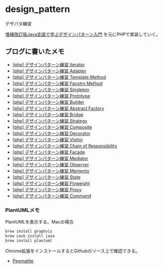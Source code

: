 # design_pattern

デザパタ練習

 [増補改訂版Java言語で学ぶデザインパターン入門](http://www.hyuki.com/dp/) を元にPHPで実装していく。
 
## ブログに書いたメモ

- [\[php\] デザインパターン練習 Iterator](https://ku2ma2.github.io/design_pattern/2017/05/30/php-iterator.html)
- [\[php\] デザインパターン練習 Adapter](https://ku2ma2.github.io/design_pattern/2017/06/02/php-adapter.html)
- [\[php\] デザインパターン練習 Template Method](https://ku2ma2.github.io/design_pattern/2017/06/08/php-template.html)
- [\[php\] デザインパターン練習 Facotry Method](https://ku2ma2.github.io/design_pattern/2017/06/20/php-factory.html)
- [\[php\] デザインパターン練習 Singleton](https://ku2ma2.github.io/design_pattern/2017/06/30/php-singleton.html)
- [\[php\] デザインパターン練習 Prototype](https://ku2ma2.github.io/design_pattern/2017/07/07/php-prototype.html)
- [\[php\] デザインパターン練習 Builder](https://ku2ma2.github.io/design_pattern/2017/07/17/php-builder.html)
- [\[php\] デザインパターン練習 Abstract Factory](https://ku2ma2.github.io/design_pattern/2017/07/20/php-abstract-factory.html)
- [\[php\] デザインパターン練習 Bridge](https://ku2ma2.github.io/design_pattern/2017/07/21/php-bridge.html)
- [\[php\] デザインパターン練習 Strategy](https://ku2ma2.github.io/design_pattern/2017/07/22/php-strategy.html)
- [\[php\] デザインパターン練習 Composite](https://ku2ma2.github.io/design_pattern/2017/07/23/php-composite.html)
- [\[php\] デザインパターン練習 Decorator](https://ku2ma2.github.io/design_pattern/2017/07/24/php-decorator.html)
- [\[php\] デザインパターン練習 Visitor](https://ku2ma2.github.io/design_pattern/2017/08/02/php-visitor.html)
- [\[php\] デザインパターン練習 Chain of Responsibility](https://ku2ma2.github.io/design_pattern/2017/08/12/php-chain-of-responsibility.html)
- [\[php\] デザインパターン練習 Facade](https://ku2ma2.github.io/design_pattern/2017/08/27/php-facade.html)
- [\[php\] デザインパターン練習 Mediator](https://ku2ma2.github.io/design_pattern/2017/09/01/php-mediator.html)
- [\[php\] デザインパターン練習 Observer](https://ku2ma2.github.io/design_pattern/2017/09/25/php-observer.html)
- [\[php\] デザインパターン練習 Memento](https://ku2ma2.github.io/design_pattern/2017/09/26/php-memento.html)
- [\[php\] デザインパターン練習 State](https://ku2ma2.github.io/design_pattern/2017/09/27/php-state.html)
- [\[php\] デザインパターン練習 Flyweight](https://ku2ma2.github.io/design_pattern/2017/09/28/php-flyweight.html)
- [\[php\] デザインパターン練習 Proxy](https://ku2ma2.github.io/design_pattern/2017/09/29/php-proxy.html)
- [\[php\] デザインパターン練習 Command](https://ku2ma2.github.io/design_pattern/2017/09/30/php-command.html)

### PlantUMLメモ

PlantUMLを表示する。Macの場合

```sh
brew install graphviz
brew cask install java
brew install plantuml
```

Chrome拡張をインストールするとGithubのソース上で確認できる。

- [Pegmatite](https://chrome.google.com/webstore/detail/pegmatite/jegkfbnfbfnohncpcfcimepibmhlkldo)


